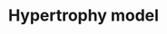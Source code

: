 ---
annotations:
- id: PW:0000296
  parent: disease pathway
  type: Pathway Ontology
  value: hypertrophic cardiomyopathy pathway
- id: DOID:114
  parent: cardiovascular system disease
  type: Disease Ontology
  value: heart disease
- id: PW:0000013
  parent: disease pathway
  type: Pathway Ontology
  value: disease pathway
authors:
- A.C.Zambon
- MaintBot
- Jmelius
- Mkutmon
- Eweitz
description: Model of the effects of resistance exercise on gene regulation in human
  quadriceps muscle after an acute bout of isotonic exercise.
last-edited: 2021-05-16
organisms:
- Rattus norvegicus
redirect_from:
- /index.php/Pathway:WP442
- /instance/WP442
revision: null
schema-jsonld:
- '@context': https://schema.org/
  '@id': https://wikipathways.github.io/pathways/WP442.html
  '@type': Dataset
  creator:
    '@type': Organization
    name: WikiPathways
  description: Model of the effects of resistance exercise on gene regulation in human
    quadriceps muscle after an acute bout of isotonic exercise.
  keywords:
  - '?'
  - Adam10
  - Ankrd1
  - Atf3
  - Cyr61
  - Dusp14l1
  - Eif4e
  - Eif4ebp1
  - Hbegf
  - Ifng
  - Ifrd1
  - Il18
  - Il1a
  - Il1r1
  - Jund
  - MINOR
  - Mstn
  - Myog
  - Nr4a3
  - Vegfa
  - Wdr1
  - Zeb1
  license: CC0
  name: Hypertrophy model
seo: CreativeWork
title: Hypertrophy model
wpid: WP442
---
